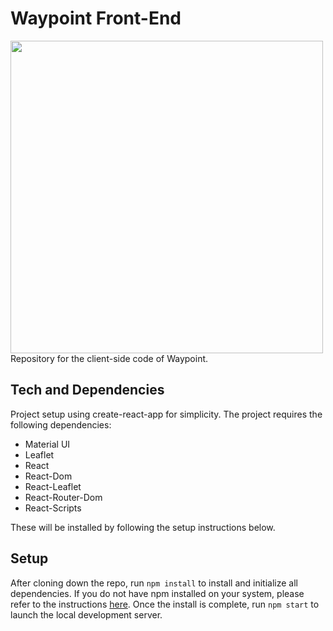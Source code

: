 # Waypoint Front-End
<img src="https://raw.githubusercontent.com/wwami-pipeline/Front-End/master/public/assets/logo.png" width="500">
Repository for the client-side code of Waypoint.

## Tech and Dependencies
Project setup using create-react-app for simplicity. The project requires the following dependencies:
- Material UI
- Leaflet
- React
- React-Dom
- React-Leaflet
- React-Router-Dom
- React-Scripts

These will be installed by following the setup instructions below.

## Setup
After cloning down the repo, run `npm install` to install and initialize all dependencies. If you do not have npm installed on your system, please refer to the instructions [here](https://www.npmjs.com/get-npm). Once the install is complete, run `npm start` to launch the local development server.

